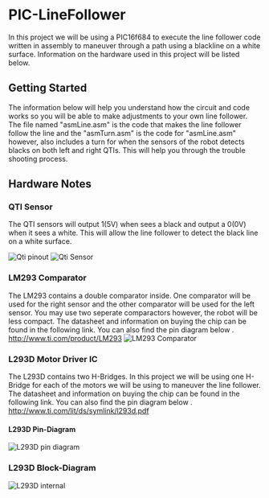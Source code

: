 # PIC-LineFollower
In this project we will be using a PIC16f684 to execute the line follower code written in assembly to maneuver through a path using a blackline on a white surface. Information on the hardware used in this project will be listed below.

## Getting Started
The information below will help you understand how the circuit and code works so you will be able to make adjustments to your own line follower. The file named "asmLine.asm" is the code that makes the line follower follow the line and the "asmTurn.asm" is the code for "asmLine.asm" however, also includes a turn for when the sensors of the robot detects blacks on both left and right QTIs. This will help you through the trouble shooting process.

## Hardware Notes
### QTI Sensor
The QTI sensors will output 1(5V) when sees a black and output a 0(0V) when it sees a white. This will allow the line follower to detect the black line on a white surface. 

![Qti pinout](http://1.bp.blogspot.com/-N0Nd3CAbPmw/UmeMtR847mI/AAAAAAAATgQ/mUeR5FXTRqg/s1600/QTI-3.png)  ![Qti Sensor](http://forums.parallax.com/uploads/attachments/40445/59658.jpg)
### LM293 Comparator 
The LM293 contains a double comparator inside. One comparator will be used for the right sensor and the other comparator will be used for the left sensor. You may use two seperate comparactors however, the robot will be less compact. The datasheet and information on buying the chip can be found in the following link. You can also find the pin diagram below .
http://www.ti.com/product/LM293
![LM293 Comparator](https://www.theengineeringprojects.com/wp-content/uploads/2017/08/Introduction-to-LM293_9.png)
### L293D Motor Driver IC
The L293D contains two H-Bridges. In this project we will be using one H-Bridge for each of the motors we will be using to maneuver the line follower. The datasheet and information on buying the chip can be found in the following link. You can also find the pin diagram below .
http://www.ti.com/lit/ds/symlink/l293d.pdf
#### L293D Pin-Diagram
![L293D pin diagram](https://components101.com/sites/default/files/component_pin/L293D-Pinout.png) 
### L293D Block-Diagram          
![L293D internal](http://www.ti.com/ds_dgm/images/fbd_slrs008d.gif)
